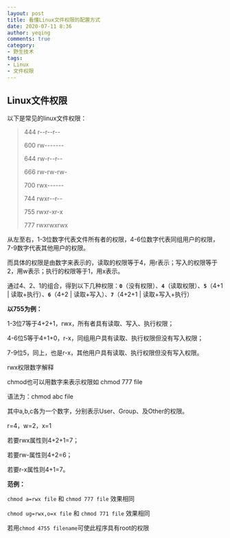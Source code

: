 ```yaml
---
layout: post
title: 看懂Linux文件权限的配置方式
date: 2020-07-11 8:36
author: yeqing
comments: true
category:
- 野生技术
tags:
- Linux
- 文件权限
---
```


## Linux文件权限

以下是常见的linux文件权限：

> 444 r--r--r--
>
> 600 rw-------
>
> 644 rw-r--r--
>
> 666 rw-rw-rw-
>
> 700 rwx------
>
> 744 rwxr--r--
>
> 755 rwxr-xr-x
>
> 777 rwxrwxrwx

从左至右，1-3位数字代表文件所有者的权限，4-6位数字代表同组用户的权限，7-9数字代表其他用户的权限。

而具体的权限是由数字来表示的，读取的权限等于4，用r表示；写入的权限等于2，用w表示；执行的权限等于1，用x表示。

通过4、2、1的组合，得到以下几种权限：**`0`**（没有权限）、**`4`**（读取权限）、**`5`**（4+1 \| 读取+执行）、**`6`**（4+2 \| 读取+写入）、**`7`**（4+2+1 \| 读取+写入+执行）

**以755为例：**

1-3位7等于4+2+1，rwx，所有者具有读取、写入、执行权限；

4-6位5等于4+1+0，r-x，同组用户具有读取、执行权限但没有写入权限；

7-9位5，同上，也是r-x，其他用户具有读取、执行权限但没有写入权限。

rwx权限数字解释 

chmod也可以用数字来表示权限如 chmod 777 file

语法为：chmod abc file

其中a,b,c各为一个数字，分别表示User、Group、及Other的权限。

r=4，w=2，x=1

若要rwx属性则4+2+1=7；

若要rw-属性则4+2=6；

若要r-x属性则4+1=7。

**范例：**

`chmod a=rwx file` 和 `chmod 777 file` 效果相同

`chmod ug=rwx,o=x file`  和 `chmod 771 file`  效果相同

若用`chmod 4755 filename`可使此程序具有root的权限

